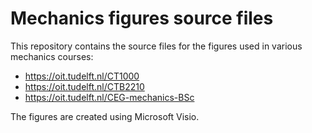 # Mechanics figures source files

This repository contains the source files for the figures used in various mechanics courses:
- https://oit.tudelft.nl/CT1000
- https://oit.tudelft.nl/CTB2210
- https://oit.tudelft.nl/CEG-mechanics-BSc

The figures are created using Microsoft Visio.
